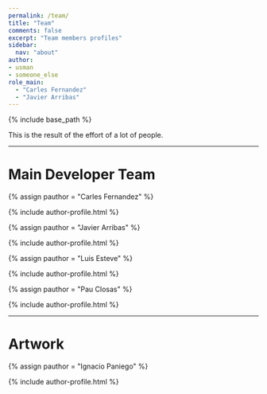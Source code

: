 ```yaml
---
permalink: /team/
title: "Team"
comments: false
excerpt: "Team members profiles"
sidebar:
  nav: "about"
author:
- usman
- someone_else
role_main:
  - "Carles Fernandez"
  - "Javier Arribas"
---
```

{% include base_path %}

This is the result of the effort of a lot of people.

----


# Main Developer Team

{% assign pauthor = "Carles Fernandez" %}

{% include author-profile.html %}


{% assign pauthor = "Javier Arribas" %}

{% include author-profile.html %}

{% assign pauthor = "Luis Esteve" %}

{% include author-profile.html %}

{% assign pauthor = "Pau Closas" %}

{% include author-profile.html %}


----



# Artwork

{% assign pauthor = "Ignacio Paniego" %}

{% include author-profile.html %}
